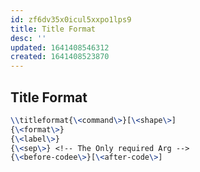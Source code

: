 ```yaml
---
id: zf6dv35x0icul5xxpo1lps9
title: Title Format
desc: ''
updated: 1641408546312
created: 1641408523870
---
```



## Title Format

```latex
\\titleformat{\<command\>}[\<shape\>]
{\<format\>}
{\<label\>}
{\<sep\>} <!-- The Only required Arg -->
{\<before-codee\>}[\<after-code\>]
```
